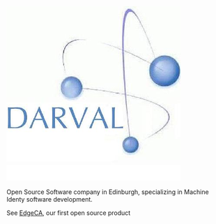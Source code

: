 ![Logo](22918491.jpeg)

Open Source Software company in Edinburgh, specializing in Machine Identy software development.

See [EdgeCA](https://www.edgeca.org), our first open source product

